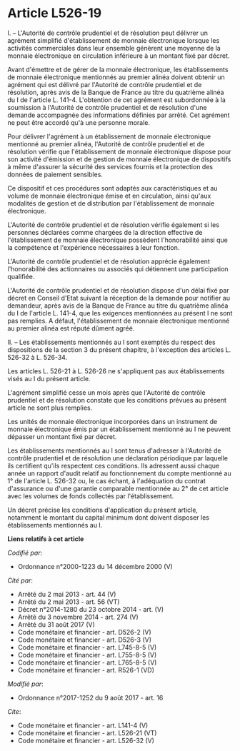 # Article L526-19

I. – L'Autorité de contrôle prudentiel et de résolution peut délivrer un agrément simplifié d'établissement de monnaie
électronique lorsque les activités commerciales dans leur ensemble génèrent une moyenne de la monnaie électronique en
circulation inférieure à un montant fixé par décret. 

Avant d'émettre et de gérer de la monnaie électronique, les établissements de monnaie électronique mentionnés au premier
alinéa doivent obtenir un agrément qui est délivré par l'Autorité de contrôle prudentiel et de résolution, après avis de la
Banque de France au titre du quatrième alinéa du I de l'article L. 141-4. L'obtention de cet agrément est subordonnée à la
soumission à l'Autorité de contrôle prudentiel et de résolution d'une demande accompagnée des informations définies par
arrêté. Cet agrément ne peut être accordé qu'à une personne morale. 

Pour délivrer l'agrément à un établissement de monnaie électronique mentionné au premier alinéa, l'Autorité de contrôle
prudentiel et de résolution vérifie que l'établissement de monnaie électronique dispose pour son activité d'émission et de
gestion de monnaie électronique de dispositifs à même d'assurer la sécurité des services fournis et la protection des données
de paiement sensibles. 

Ce dispositif et ces procédures sont adaptés aux caractéristiques et au volume de monnaie électronique émise et en
circulation, ainsi qu'aux modalités de gestion et de distribution par l'établissement de monnaie électronique. 

L'Autorité de contrôle prudentiel et de résolution vérifie également si les personnes déclarées comme chargées de la
direction effective de l'établissement de monnaie électronique possèdent l'honorabilité ainsi que la compétence et
l'expérience nécessaires à leur fonction. 

L'Autorité de contrôle prudentiel et de résolution apprécie également l'honorabilité des actionnaires ou associés qui
détiennent une participation qualifiée. 

L'Autorité de contrôle prudentiel et de résolution dispose d'un délai fixé par décret en Conseil d'Etat suivant la réception
de la demande pour notifier au demandeur, après avis de la Banque de France au titre du quatrième alinéa du I de l'article L.
141-4, que les exigences mentionnées au présent I ne sont pas remplies. A défaut, l'établissement de monnaie électronique
mentionné au premier alinéa est réputé dûment agréé. 

II. – Les établissements mentionnés au I sont exemptés du respect des dispositions de la section 3 du présent chapitre, à
l'exception des articles L. 526-32 à L. 526-34. 

Les articles L. 526-21 à L. 526-26 ne s'appliquent pas aux établissements visés au I du présent article. 

L'agrément simplifié cesse un mois après que l'Autorité de contrôle prudentiel et de résolution constate que les conditions
prévues au présent article ne sont plus remplies. 

Les unités de monnaie électronique incorporées dans un instrument de monnaie électronique émis par un établissement mentionné
au I ne peuvent dépasser un montant fixé par décret. 

Les établissements mentionnés au I sont tenus d'adresser à l'Autorité de contrôle prudentiel et de résolution une déclaration
périodique par laquelle ils certifient qu'ils respectent ces conditions. Ils adressent aussi chaque année un rapport d'audit
relatif au fonctionnement du compte mentionné au 1° de l'article L. 526-32 ou, le cas échant, à l'adéquation du contrat
d'assurance ou d'une garantie comparable mentionnée au 2° de cet article avec les volumes de fonds collectés par
l'établissement. 

Un décret précise les conditions d'application du présent article, notamment le montant du capital minimum dont doivent
disposer les établissements mentionnés au I.

**Liens relatifs à cet article**

_Codifié par_:

  - Ordonnance n°2000-1223 du 14 décembre 2000 (V)

_Cité par_:

  - Arrêté du 2 mai 2013 - art. 44 (V)
  - Arrêté du 2 mai 2013 - art. 56 (VT)
  - Décret n°2014-1280 du 23 octobre 2014 - art. (V)
  - Arrêté du 3 novembre 2014 - art. 274 (V)
  - Arrêté du 31 août 2017 (V)
  - Code monétaire et financier - art. D526-2 (V)
  - Code monétaire et financier - art. D526-3 (V)
  - Code monétaire et financier - art. L745-8-5 (V)
  - Code monétaire et financier - art. L755-8-5 (V)
  - Code monétaire et financier - art. L765-8-5 (V)
  - Code monétaire et financier - art. R526-1 (VD)

_Modifié par_:

  - Ordonnance n°2017-1252 du 9 août 2017 - art. 16

_Cite_:

  - Code monétaire et financier - art. L141-4 (V)
  - Code monétaire et financier - art. L526-21 (VT)
  - Code monétaire et financier - art. L526-32 (V)
